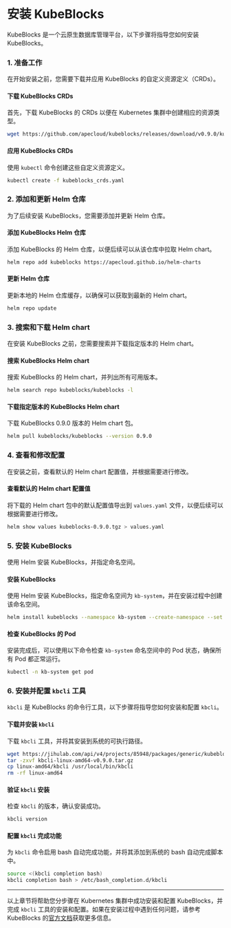 # 安装 KubeBlocks

KubeBlocks 是一个云原生数据库管理平台，以下步骤将指导您如何安装 KubeBlocks。

### 1. 准备工作

在开始安装之前，您需要下载并应用 KubeBlocks 的自定义资源定义（CRDs）。

#### 下载 KubeBlocks CRDs
首先，下载 KubeBlocks 的 CRDs 以便在 Kubernetes 集群中创建相应的资源类型。
```sh
wget https://github.com/apecloud/kubeblocks/releases/download/v0.9.0/kubeblocks_crds.yaml
```

#### 应用 KubeBlocks CRDs
使用 `kubectl` 命令创建这些自定义资源定义。
```sh
kubectl create -f kubeblocks_crds.yaml
```

### 2. 添加和更新 Helm 仓库

为了后续安装 KubeBlocks，您需要添加并更新 Helm 仓库。

#### 添加 KubeBlocks Helm 仓库
添加 KubeBlocks 的 Helm 仓库，以便后续可以从该仓库中拉取 Helm chart。
```sh
helm repo add kubeblocks https://apecloud.github.io/helm-charts
```

#### 更新 Helm 仓库
更新本地的 Helm 仓库缓存，以确保可以获取到最新的 Helm chart。
```sh
helm repo update
```

### 3. 搜索和下载 Helm chart

在安装 KubeBlocks 之前，您需要搜索并下载指定版本的 Helm chart。

#### 搜索 KubeBlocks Helm chart
搜索 KubeBlocks 的 Helm chart，并列出所有可用版本。
```sh
helm search repo kubeblocks/kubeblocks -l
```

#### 下载指定版本的 KubeBlocks Helm chart
下载 KubeBlocks 0.9.0 版本的 Helm chart 包。
```sh
helm pull kubeblocks/kubeblocks --version 0.9.0
```

### 4. 查看和修改配置

在安装之前，查看默认的 Helm chart 配置值，并根据需要进行修改。

#### 查看默认的 Helm chart 配置值
将下载的 Helm chart 包中的默认配置值导出到 `values.yaml` 文件，以便后续可以根据需要进行修改。
```sh
helm show values kubeblocks-0.9.0.tgz > values.yaml
```

### 5. 安装 KubeBlocks

使用 Helm 安装 KubeBlocks，并指定命名空间。

#### 安装 KubeBlocks
使用 Helm 安装 KubeBlocks，指定命名空间为 `kb-system`，并在安装过程中创建该命名空间。
```sh
helm install kubeblocks --namespace kb-system --create-namespace --set dataProtection.encryptionKey="Admin@123" kubeblocks-0.9.0.tgz
```

#### 检查 KubeBlocks 的 Pod
安装完成后，可以使用以下命令检查 `kb-system` 命名空间中的 Pod 状态，确保所有 Pod 都正常运行。
```sh
kubectl -n kb-system get pod
```

### 6. 安装并配置 `kbcli` 工具

`kbcli` 是 KubeBlocks 的命令行工具，以下步骤将指导您如何安装和配置 `kbcli`。

#### 下载并安装 `kbcli`
下载 `kbcli` 工具，并将其安装到系统的可执行路径。
```sh
wget https://jihulab.com/api/v4/projects/85948/packages/generic/kubeblocks/v0.9.0/kbcli-linux-amd64-v0.9.0.tar.gz
tar -zxvf kbcli-linux-amd64-v0.9.0.tar.gz
cp linux-amd64/kbcli /usr/local/bin/kbcli
rm -rf linux-amd64
```

#### 验证 `kbcli` 安装
检查 `kbcli` 的版本，确认安装成功。
```sh
kbcli version
```

#### 配置 `kbcli` 完成功能
为 `kbcli` 命令启用 bash 自动完成功能，并将其添加到系统的 bash 自动完成脚本中。
```sh
source <(kbcli completion bash)
kbcli completion bash > /etc/bash_completion.d/kbcli
```

---

以上章节将帮助您分步骤在 Kubernetes 集群中成功安装和配置 KubeBlocks，并完成 `kbcli` 工具的安装和配置。如果在安装过程中遇到任何问题，请参考 KubeBlocks 的[官方文档](https://github.com/apecloud/kubeblocks)获取更多信息。